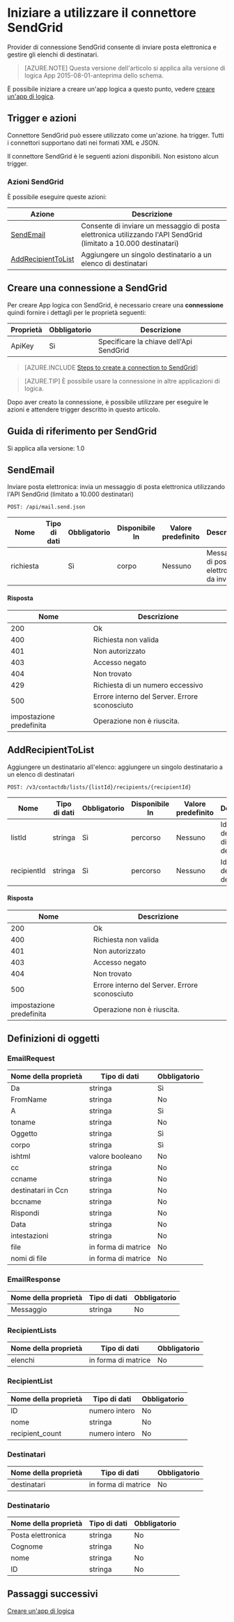 <properties
pageTitle="SendGrid | Microsoft Azure"
description="Creare App logica con il servizio di Azure App. Provider di connessione SendGrid consente di inviare posta elettronica e gestire gli elenchi di destinatari."
services="logic-apps"   
documentationCenter=".net,nodejs,java"  
authors="msftman"   
manager="erikre"    
editor=""
tags="connectors" />

<tags
ms.service="logic-apps"
ms.devlang="multiple"
ms.topic="article"
ms.tgt_pltfrm="na"
ms.workload="integration"
ms.date="08/18/2016"
ms.author="deonhe"/>

# <a name="get-started-with-the-sendgrid-connector"></a>Iniziare a utilizzare il connettore SendGrid

Provider di connessione SendGrid consente di inviare posta elettronica e gestire gli elenchi di destinatari.

>[AZURE.NOTE] Questa versione dell'articolo si applica alla versione di logica App 2015-08-01-anteprima dello schema. 

È possibile iniziare a creare un'app logica a questo punto, vedere [creare un'app di logica](../app-service-logic/app-service-logic-create-a-logic-app.md).

## <a name="triggers-and-actions"></a>Trigger e azioni

Connettore SendGrid può essere utilizzato come un'azione. ha trigger. Tutti i connettori supportano dati nei formati XML e JSON. 

 Il connettore SendGrid è le seguenti azioni disponibili. Non esistono alcun trigger.

### <a name="sendgrid-actions"></a>Azioni SendGrid
È possibile eseguire queste azioni:

|Azione|Descrizione|
|--- | ---|
|[SendEmail](connectors-create-api-sendgrid.md#sendemail)|Consente di inviare un messaggio di posta elettronica utilizzando l'API SendGrid (limitato a 10.000 destinatari)|
|[AddRecipientToList](connectors-create-api-sendgrid.md#addrecipienttolist)|Aggiungere un singolo destinatario a un elenco di destinatari|


## <a name="create-a-connection-to-sendgrid"></a>Creare una connessione a SendGrid
Per creare App logica con SendGrid, è necessario creare una **connessione** quindi fornire i dettagli per le proprietà seguenti: 

|Proprietà| Obbligatorio|Descrizione|
| ---|---|---|
|ApiKey|Sì|Specificare la chiave dell'Api SendGrid|
 

>[AZURE.INCLUDE [Steps to create a connection to SendGrid](../../includes/connectors-create-api-sendgrid.md)]

>[AZURE.TIP] È possibile usare la connessione in altre applicazioni di logica.

Dopo aver creato la connessione, è possibile utilizzare per eseguire le azioni e attendere trigger descritto in questo articolo.

## <a name="reference-for-sendgrid"></a>Guida di riferimento per SendGrid
Si applica alla versione: 1.0

## <a name="sendemail"></a>SendEmail
Inviare posta elettronica: invia un messaggio di posta elettronica utilizzando l'API SendGrid (limitato a 10.000 destinatari) 

```POST: /api/mail.send.json``` 

| Nome| Tipo di dati|Obbligatorio|Disponibile In|Valore predefinito|Descrizione|
| ---|---|---|---|---|---|
|richiesta| |Sì|corpo|Nessuno|Messaggio di posta elettronica da inviare|

#### <a name="response"></a>Risposta

|Nome|Descrizione|
|---|---|
|200|Ok|
|400|Richiesta non valida|
|401|Non autorizzato|
|403|Accesso negato|
|404|Non trovato|
|429|Richiesta di un numero eccessivo|
|500|Errore interno del Server. Errore sconosciuto|
|impostazione predefinita|Operazione non è riuscita.|


## <a name="addrecipienttolist"></a>AddRecipientToList
Aggiungere un destinatario all'elenco: aggiungere un singolo destinatario a un elenco di destinatari 

```POST: /v3/contactdb/lists/{listId}/recipients/{recipientId}``` 

| Nome| Tipo di dati|Obbligatorio|Disponibile In|Valore predefinito|Descrizione|
| ---|---|---|---|---|---|
|listId|stringa|Sì|percorso|Nessuno|Id univoco dell'elenco di destinatari|
|recipientId|stringa|Sì|percorso|Nessuno|Id univoco del destinatario|

#### <a name="response"></a>Risposta

|Nome|Descrizione|
|---|---|
|200|Ok|
|400|Richiesta non valida|
|401|Non autorizzato|
|403|Accesso negato|
|404|Non trovato|
|500|Errore interno del Server. Errore sconosciuto|
|impostazione predefinita|Operazione non è riuscita.|


## <a name="object-definitions"></a>Definizioni di oggetti 

### <a name="emailrequest"></a>EmailRequest


| Nome della proprietà | Tipo di dati | Obbligatorio |
|---|---|---|
|Da|stringa|Sì |
|FromName|stringa|No |
|A|stringa|Sì |
|toname|stringa|No |
|Oggetto|stringa|Sì |
|corpo|stringa|Sì |
|ishtml|valore booleano|No |
|cc|stringa|No |
|ccname|stringa|No |
|destinatari in Ccn|stringa|No |
|bccname|stringa|No |
|Rispondi|stringa|No |
|Data|stringa|No |
|intestazioni|stringa|No |
|file|in forma di matrice|No |
|nomi di file|in forma di matrice|No |



### <a name="emailresponse"></a>EmailResponse


| Nome della proprietà | Tipo di dati | Obbligatorio |
|---|---|---|
|Messaggio|stringa|No |



### <a name="recipientlists"></a>RecipientLists


| Nome della proprietà | Tipo di dati | Obbligatorio |
|---|---|---|
|elenchi|in forma di matrice|No |



### <a name="recipientlist"></a>RecipientList


| Nome della proprietà | Tipo di dati | Obbligatorio |
|---|---|---|
|ID|numero intero|No |
|nome|stringa|No |
|recipient_count|numero intero|No |



### <a name="recipients"></a>Destinatari


| Nome della proprietà | Tipo di dati | Obbligatorio |
|---|---|---|
|destinatari|in forma di matrice|No |



### <a name="recipient"></a>Destinatario


| Nome della proprietà | Tipo di dati | Obbligatorio |
|---|---|---|
|Posta elettronica|stringa|No |
|Cognome|stringa|No |
|nome|stringa|No |
|ID|stringa|No |


## <a name="next-steps"></a>Passaggi successivi
[Creare un'app di logica](../app-service-logic/app-service-logic-create-a-logic-app.md)